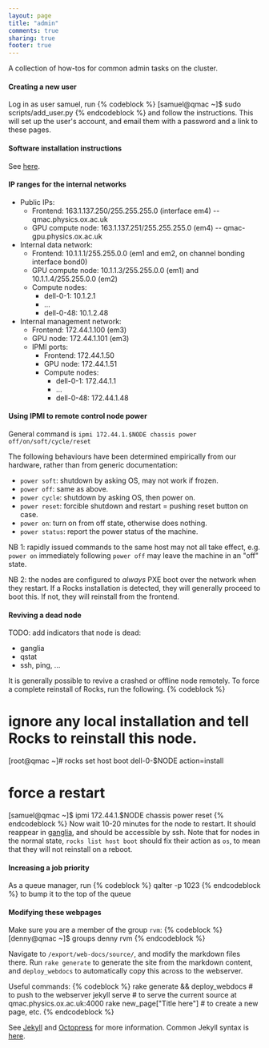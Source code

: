 ```yaml
---
layout: page
title: "admin"
comments: true
sharing: true
footer: true
---
```


A collection of how-tos for common admin tasks on the cluster.

#### Creating a new user ####

Log in as user samuel, run
{% codeblock %}
[samuel@qmac ~]$ sudo scripts/add_user.py 
{% endcodeblock %}
and follow the instructions. This will set up the user's account, and email them with a password and a link to these pages.

#### Software installation instructions ####

See [here](/installation-instructions).


#### IP ranges for the internal networks ####
* Public IPs:
  * Frontend: 163.1.137.250/255.255.255.0 (interface em4) -- qmac.physics.ox.ac.uk
  * GPU compute node: 163.1.137.251/255.255.255.0 (em4) -- qmac-gpu.physics.ox.ac.uk
* Internal data network:
  * Frontend: 10.1.1.1/255.255.0.0 (em1 and em2, on channel bonding interface bond0)
  * GPU compute node: 10.1.1.3/255.255.0.0 (em1) and 10.1.1.4/255.255.0.0 (em2)
  * Compute nodes:
    * dell-0-1: 10.1.2.1
    * ...
    * dell-0-48: 10.1.2.48
* Internal management network:
  * Frontend: 172.44.1.100 (em3)
  * GPU node: 172.44.1.101 (em3)
  * IPMI ports:
    * Frontend: 172.44.1.50
    * GPU node: 172.44.1.51
    * Compute nodes:
      * dell-0-1: 172.44.1.1
      * ...
      * dell-0-48: 172.44.1.48

#### Using IPMI to remote control node power ####

General command is `ipmi 172.44.1.$NODE chassis power off/on/soft/cycle/reset`

The following behaviours have been determined empirically from our hardware, rather than from generic documentation:

* `power soft`: shutdown by asking OS, may not work if frozen.
* `power off`: same as above.
* `power cycle`: shutdown by asking OS, then power on.
* `power reset`: forcible shutdown and restart = pushing reset button on case.
* `power on`: turn on from off state, otherwise does nothing.
* `power status`: report the power status of the machine.

NB 1: rapidly issued commands to the same host may not all take effect, e.g. `power on` immediately following `power off` may leave the machine in an "off" state.

NB 2: the nodes are configured to *always* PXE boot over the network when they restart. If a Rocks installation is detected, they will generally proceed to boot this. If not, they will reinstall from the frontend.

#### Reviving a dead node ####
TODO: add indicators that node is dead:

* ganglia
* qstat
* ssh, ping, ...

It is generally possible to revive a crashed or offline node remotely. To force a complete reinstall of Rocks, run the following.
{% codeblock %}
# ignore any local installation and tell Rocks to reinstall this node.
[root@qmac ~]#    rocks set host boot dell-0-$NODE action=install 

# force a restart
[samuel@qmac ~]$  ipmi 172.44.1.$NODE chassis power reset
{% endcodeblock %}
Now wait 10-20 minutes for the node to restart. It should reappear in [ganglia](http://qmac.physics.ox.ac.uk/ganglia), and should be accessible by ssh.
Note that for nodes in the normal state, `rocks list host boot` should fix their action as `os`, to mean that they will not reinstall on a reboot.


#### Increasing a job priority ####

As a queue manager, run
{% codeblock %}
qalter -p 1023 <JOBID>
{% endcodeblock %}
to bump it to the top of the queue


#### Modifying these webpages ####
Make sure you are a member of the group `rvm`:
{% codeblock %}
[denny@qmac ~]$ groups
denny rvm
{% endcodeblock %}

Navigate to `/export/web-docs/source/`, and modify the markdown files there. 
Run `rake generate` to generate the site from the markdown content, and `deploy_webdocs` to automatically copy this across to the webserver.

Useful commands:
{% codeblock %}
rake generate && deploy_webdocs  # to push to the webserver
jekyll serve                     # to serve the current source at qmac.physics.ox.ac.uk:4000
rake new_page["Title here"]      # to create a new page, etc.
{% endcodeblock %}

See [Jekyll](http://jekyllrb.com/)  and [Octopress](http://octopress.org/) for more information. 
Common Jekyll syntax is [here](http://sourceforge.net/p/jekyllc/bugs/markdown_syntax).
